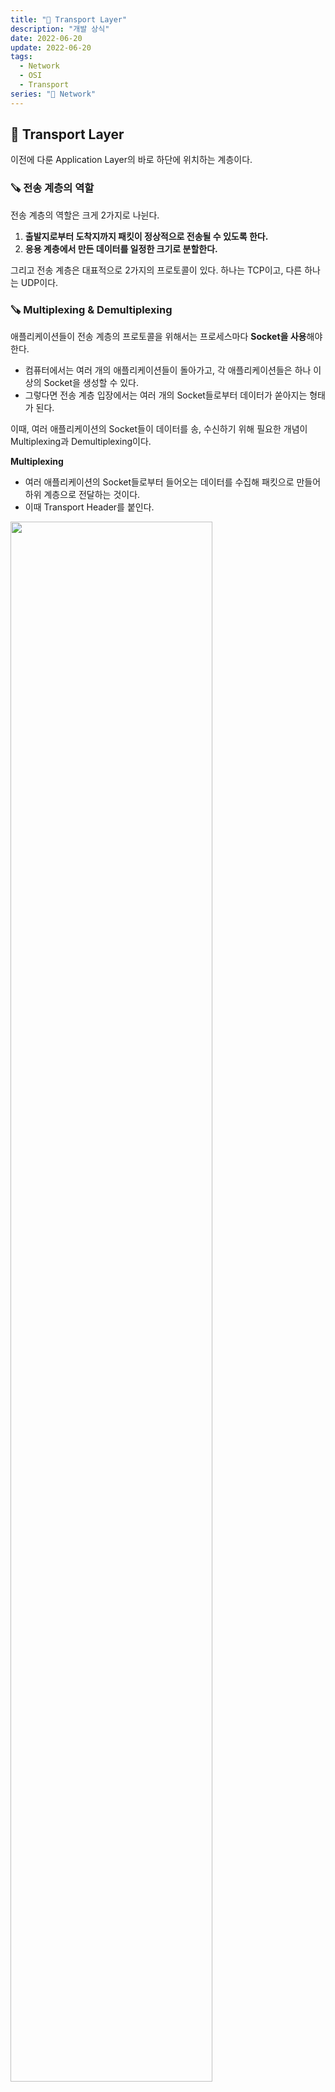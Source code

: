 ```yaml
---
title: "📡 Transport Layer"
description: "개발 상식"
date: 2022-06-20
update: 2022-06-20
tags:
  - Network
  - OSI
  - Transport
series: "📡 Network"
---
```


## 🧷 Transport Layer
이전에 다룬 Application Layer의 바로 하단에 위치하는 계층이다.

### 🪚 전송 계층의 역할
전송 계층의 역할은 크게 2가지로 나뉜다.
1. **출발지로부터 도착지까지 패킷이 정상적으로 전송될 수 있도록 한다.**
2. **응용 계층에서 만든 데이터를 일정한 크기로 분할한다.**

그리고 전송 계층은 대표적으로 2가지의 프로토콜이 있다. 하나는 TCP이고, 다른 하나는 UDP이다.

### 🪚 Multiplexing & Demultiplexing
애플리케이션들이 전송 계층의 프로토콜을 위해서는 프로세스마다 **Socket을 사용**해야 한다. 
- 컴퓨터에서는 여러 개의 애플리케이션들이 돌아가고, 각 애플리케이션들은 하나 이상의 Socket을 생성할 수 있다.
- 그렇다면 전송 계층 입장에서는 여러 개의 Socket들로부터 데이터가 쏟아지는 형태가 된다.

이때, 여러 애플리케이션의 Socket들이 데이터를 송, 수신하기 위해 필요한 개념이 Multiplexing과 Demultiplexing이다.

**Multiplexing**
- 여러 애플리케이션의 Socket들로부터 들어오는 데이터를 수집해 패킷으로 만들어 하위 계층으로 전달하는 것이다.
- 이때 Transport Header를 붙인다.

<img src="https://img1.daumcdn.net/thumb/R1280x0/?scode=mtistory2&fname=https%3A%2F%2Fblog.kakaocdn.net%2Fdn%2F5pC0M%2FbtqVFBFjjhG%2FOKHjhKxCUplbHtDeGirJTK%2Fimg.png" width="80%">

**Demultiplexing**
- 하위 계층으로부터 수신된 패킷을 올바른 Socket으로 전송해 올바른 애플리케이션으로 전달하는 것이다.
- 이때 애플리케이션의 식별을 위해 **Port #을 이용**한다.
  - 패킷 헤더에 src port #와 dest port #가 존재한다.

<img src="https://img1.daumcdn.net/thumb/R1280x0/?scode=mtistory2&fname=https%3A%2F%2Fblog.kakaocdn.net%2Fdn%2Fb4daRi%2FbtqVIb7pDsM%2FRAZic4YT5w6sBXrXB4Vtak%2Fimg.png" width="80%">

이때, TCP와 UDP는 Socket 식별을 위해 사용하는 정보에 차이가 있다.

**TCP**는 식별 시에 **4-tuple**을 사용한다.
- src IP address
- src port #
- dest IP address
- dest port #

IP 주소는 컴퓨터 정보, port #는 응용 계층에 대한 정보이다. 하나라도 다르다면, 다른 연결로 인식하게 된다.

**UDP**는 식별 시 **dest port #만을 사용**한다.

---

## 🧷 TCP
Transmission Control Protocol, 이름 그대로 전송을 제어하는 프로토콜이라고 생각할 수 있다.
- 일반적으로 TCP와 IP를 함께 사용하는데, IP가 데이터의 배달을 처리한다면, TCP는 패킷을 추적 및 관리한다.
- **Reliable**하다.
- `3-way handshake` 를 통해 초기 연결을 설정한다.
- **Flow control(흐름 제어)**: 수신측의 상태를 확인하면서 전송을 이어간다.
  - 수신 데이터를 담는 `Buffer` 는 유한한 자원이므로, **Overflow**가 발생할 수 있다.
  - 따라서 수신측의 `Buffer` 가 수용 가능한 만큼을 전송한다.
- **Congesting control(혼잡 제어)**: 네트워크 상태를 확인하면서 전송을 이어간다.
  - 네트워크가 혼잡하다면, 보내는 패킷 양을 제어하여 전송한다.

> 이러한 제어과정때문에 **UDP보다 전송 속도가 느리다**는 단점이 있다.

- Timing, Security, Minimum Throughput guarantee를 제공하지 않는다.
- **Connection-Oriented**: 물리적 연결이 아닌 논리적 연결로, **순서에 맞게 손실 없이 데이터를 전송**하는 연결 지향형 프로토콜이다.
- 주로 **웹 HTTP 통신, 이메일, 파일 전송**에 사용된다.

<img src="https://evan-moon.github.io/static/08849868fcdd6a15a88abb391dccacf7/ee604/thumbnail.png" width="80%">

> **패킷(Packet)**
> : 인터넷 내에서 데이터를 보내기 위한 경로 배정(라우팅)을 효율적으로 하기 위해 데이터를 여러 개의 조각으로 나누어 전송을 하는데, 이때 각 조각을 패킷이라 한다. 

모든 TCP 연결은 `Full-duplex`, `Point to Point` 방식이다.
- `Full-duplex` 는 전송이 양방향으로 동시에 일어날 수 있음을 의미하고,
- `Point to Point` 는 각 연결이 정확히 2개의 목적 포인트를 가짐을 의미한다.
  - 따라서 **TCP는 멀티캐스팅이나 브로드캐스팅을 지원하지 않는다.**

> ❓ **TCP에서는 패킷을 추척 및 관리한다**고 한다. 그렇다면 이는 어떻게 이루어지는 것일까

한 줄로 서야 하는 A, B, C라는 사람(패킷)이 서울(출발지, 송신측)에서 출발해 부산(목적지, 수신측)으로 가야한다고 가정한다.
- A, B, C가 순차적으로 가는 상황에서 B가 길을 잘못 들어 분실되었다.
- 하지만 목적지에서는 A, B, C 모두가 필요한지 모르고 A, C만 보고 모든 사람(패킷)이 왔다고 판단할 수 있다.
- 이를 방지하고자 A, B, C라는 패킷에 **1, 2, 3과 같은 번호를 부여**해 **패킷의 분실 확인 처리를 수행**한다.
  - 이후 **목적지에서는 이를 가지고 패킷을 재조립**한다.

### 🪚 Flow Control
송신측과 수신측 사이의 데이터 처리 속도 차이(흐름)을 해결하기 위한 기법이다. 만약 **송신측의 전송량보다 수신측의 처리량이 적을 경우**, 전송된 패킷은 수신측의 큐(버퍼)를 넘어 **손실**될 수 있기에 송신측의 패킷 전송량을 제어한다.

1. **Stop & Wait(정지 - 대기)**
매번 전송한 패킷에 대한 **확인 응답**을 받고, 그 다음 패킷을 전송한다.
- 이 대기 시간은 RTT를 기준으로 지정한다.
- 수신측과 송신측 간 이용할 데이터의 경로를 만들어두었지만, **대기하는 과정때문에 이에 대한 활용도가 떨어져 비효율적**이다.

<img src="../../images/Network/stop&wait.jpg" width="80%">

효율성을 계산해보면, 실제로 **송신측과 수신측을 왔다갔다하는 동안 겨우 1개의 패킷만을 전송**하는 것을 확인할 수 있다.

2. **Sliding Window(슬라이딩 윈도우)** (or Pipelining)
Stop & Wait 방식의 비효율성을 개선한 기법이다. 수신측에서 설정한 **윈도우** 크기만큼 송신측에서 확인 응답 없이 패킷을 전송할 수 있도록 하여 **데이터의 흐름을 동적으로 조절**하는 기법이다.

> **윈도우**
> : 송신, 수신 양쪽에서 만든 버퍼의 크기
> - 윈도우에 있는 데이터는 응용 계층에서 사용하기 전까지 계속 남아있다.

<img src="../../images/Network/slidingWindow.jpg" width="80%">

해당 기법에서 패킷은 다음과 같이 분류된다.
- 송신측에서는 ACK을 수신하지 않더라도 여러 개의 패킷을 연속적으로 전송할 수 있다.
- 수신측으로부터 ACK을 수신하게 되면, 해당 seq #에 해당하는 만큼 송신측의 윈도우가 오른쪽으로 이동하게 된다.

### 🪚 Error Control
TCP에서는 오류에 대한 제어를 하는데, 총 3가지의 제어가 존재한다.
- 오류 검출과 패킷 재전송을 포함한다.
- **ARQ(Automatic Repeat Request) 기법**을 사용해 패킷이 손상되었거나 손실되었을 경우, **재전송을 통해 오류를 복구**한다.
- ARQ 기법은 흐름 제어와 관련이 있다.

1. Stop & Wait ARQ
송신측에서 1개의 패킷을 송신하고, 수신측에서 수신된 패킷의 에러 유무 판단에 따라 ACK or NAK을 보내는 방식이다.
- 식별을 위해 데이터 패킷과 ACK은 각각 번호 0, 1을 번갈아가며 부여한다.
- 수신측이 데이터를 받지 못한 경우 NAK을 보내고, NAK을 받은 송신측은 패킷을 재전송한다.
- 


### 🪚 Congestion Control

---

## 🧷 UDP
User Datagram Protocol
- **Unreliable**하다.
  - Network 계층의 data를 응용 계층으로 바로 전달하기에 매우 단순한 구조이다.
- **Connection-Less** (비연결형 프로토콜)
- IP 데이터그램을 **캡슐화**하여 보내는 방법과, **연결 설정 없이** 보내는 방법을 제공한다.
- **빠른 데이터 처리**를 요구하는 경우 사용할 수 있다.
- TCP에서 필요했던 초기 연결 설정 메세지보다 적은 메세지를 요구한다.

> 인터넷은 기본적으로 **Best-Effort Service**로, IP(Network)에서 제공되는 서비스를 그대로 이용하기에 신뢰성을 보장하지 않는다.
> - 따라서 UDP segment는 손실 혹은 순서가 맞지 않을 수 있다. (**lost or out-of-order delivery**)

> **사용하는 이유?**
> - 데이터의 안전한 전송보다 **속도가 중요한 경우**를 위해 사용한다.
> - streaming multimedia applications에 사용한다.
>   - **loss에는 관대**하지만, **rate에 민감**한 애플리케이션의 경우
> - SNMP는 네트워크 상태에 대한 query를 보내고, 이에 대한 응답을 받는다.

### 🪚 UDP checksum
<img src="http://lh6.ggpht.com/_Os5qf5urx_A/S1B1EpS_XnI/AAAAAAAABBQ/UsVTN1y5qzU/s400/udp_header.png" width="80%">

UDP 패킷의 헤더를 보면, `checksum` 이라는 정보가 있다. 이는 패킷에 **error의 유무를 저장하는 정보**로, 에러가 있는 경우 해당 패킷을 삭제할 수 있도록 한다.
- **UDP에서 왜 error를 확인할까?**: 이는 전송하려는 Data 자체의 error인지, 전달해주려는 port #의 error인지 모르기 때문에 error에 대한 확인을 수행한다.

그렇다면 이 `checksum` 은 어떻게 계산할까?
- **송신측**에서는 UDP segment(header와 data 모두)의 내용물을 모두 16-bit integer의 연속으로 취급하여 모두 더한다.
  - 이후 **결과에 대한 1의 보수**를 취한 것이 `checksum` 이 된다.
  - 결과에 올림이 발생한다면 이 또한 더한다.
- **수신측**에서는 송신측과 동일하게 받은 segment에 대한 `checksum` 을 계산한다.
  - 받은 segment의 checksum과 다르다면, error가 감지된 것이고, 해당 segment를 삭제한다.
  - 같다면, 해당 segment를 수용한다.

### 🪚 3-way handshake & 4-way handshake
**연결 성립**

<img src="https://velog.velcdn.com/images%2Fxx0hn%2Fpost%2Fb8c269b8-760a-4d5a-9b87-ba0dbe9d0c62%2Fwhat-is-a-tcp-3-way-handshake-process-three-way-handshaking-establishing-connection-6a724e77ba96e241.jpeg" width="80%">

1. 클라이언트는 서버에 접속을 요청하는 `SYN` 패킷을 전송한다. (그리고 해당 패킷의 `seq #` 는 M이라 한다.)
2. 서버는 `SYN` 패킷을 받아 클라이언트에게 요청을 수락한다는 의미의 `ACK(M + 1)` 패킷과, `SYN(N)` 을 전송한다.
3. `ACK(M + 1)` 을 받은 클라이언트는 서버에게 `ACK(N + 1)` 패킷을 보냄으로써 연결이 성립된다.

**연결 해제**
<img src="https://velog.velcdn.com/images%2Fxx0hn%2Fpost%2F536dfd93-2252-4dce-bc11-b9f6c44fa2dd%2F99229C485C1D90C038.png" width="80%">

1. 클라이언트가 연결을 종료하겠다는 `FIN` 플래그를 전송한다.
2. 서버는 클라이언트의 연결 종료 요청 (`FIN`)을 받고, 확인용으로 `ACK` 를 전송한다.
   1. 이후 남은 데이터를 모두 보낼 때까지 잠깐 **TIME OUT**된다.
3. 데이터를 모두 보내고, 통신이 끝났다면 연결이 종료되었다고 클라이언트에게 `FIN` 플래그를 전송한다.
4. 클라이언트는 `FIN` 메세지를 확인했다는 `ACK` 을 전송한다.
5. 클라이언트의 `ACK` 을 받은 서버는 소켓 연결을 종료한다.
6. 클라이언트는 아직 서버로부터 받지 못한 데이터가 있을 것을 대비해 일정 시간 동안 잉여 패킷을 기다린다. (**WAITING TIME**)

---

## 📕 참고
- [Transport Layer 개요 (Multiplexing, Demultiplexing)](https://ddongwon.tistory.com/79)
- [[TCP] 3-way-handshake & 4-way-handshake](https://asfirstalways.tistory.com/356)
- [TCP와 UDP](https://github.com/WooVictory/Ready-For-Tech-Interview/blob/master/Network/)
- [TCP 패킷](https://evan-moon.github.io/2019/11/10/header-of-tcp/)
- [UDP 소개](https://www.joinc.co.kr/w/Site/TCP_IP/IntroUDP)